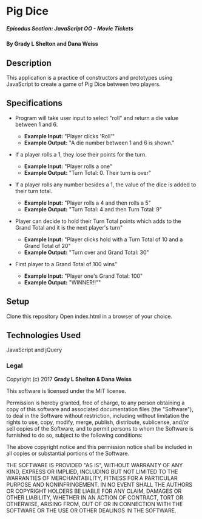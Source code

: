# Pig Dice

##### Epicodus Section: JavaScript OO - Movie Tickets

#### By Grady L Shelton and Dana Weiss

## Description

This application is a practice of constructors and prototypes using JavaScript to create a game of Pig Dice between two players.

## Specifications

* Program will take user input to select "roll" and return a die value between 1 and 6.
  * **Example Input:** "Player clicks 'Roll'"
  * **Example Output:** "A die number between 1 and 6 is shown."

* If a player rolls a 1, they lose their points for the turn.
  * **Example Input:** "Player rolls a one"
  * **Example Output:** "Turn Total: 0. Their turn is over"

* If a player rolls any number besides a 1, the value of the dice is added to their turn total.
  * **Example Input:** "Player rolls a 4 and then rolls a 5"
  * **Example Output:** "Turn Total: 4 and then Turn Total: 9"

* Player can decide to hold their Turn Total points which adds to the Grand Total and it is the next player's turn"
  * **Example Input:** "Player clicks hold with a Turn Total of 10 and a Grand Total of 20"
  * **Example Output:** "Turn over and Grand Total: 30"

* First player to a Grand Total of 100 wins"
  * **Example Input:** "Player one's Grand Total: 100"
  * **Example Output:** "WINNER!!""

## Setup

Clone this repository
Open index.html in a browser of your choice.

## Technologies Used

JavaScript and jQuery

### Legal

Copyright (c) 2017 **Grady L Shelton & Dana Weiss**

This software is licensed under the MIT license.

Permission is hereby granted, free of charge, to any person obtaining a copy
of this software and associated documentation files (the "Software"), to deal
in the Software without restriction, including without limitation the rights
to use, copy, modify, merge, publish, distribute, sublicense, and/or sell
copies of the Software, and to permit persons to whom the Software is
furnished to do so, subject to the following conditions:

The above copyright notice and this permission notice shall be included in
all copies or substantial portions of the Software.

THE SOFTWARE IS PROVIDED "AS IS", WITHOUT WARRANTY OF ANY KIND, EXPRESS OR
IMPLIED, INCLUDING BUT NOT LIMITED TO THE WARRANTIES OF MERCHANTABILITY,
FITNESS FOR A PARTICULAR PURPOSE AND NONINFRINGEMENT. IN NO EVENT SHALL THE
AUTHORS OR COPYRIGHT HOLDERS BE LIABLE FOR ANY CLAIM, DAMAGES OR OTHER
LIABILITY, WHETHER IN AN ACTION OF CONTRACT, TORT OR OTHERWISE, ARISING FROM,
OUT OF OR IN CONNECTION WITH THE SOFTWARE OR THE USE OR OTHER DEALINGS IN
THE SOFTWARE.
